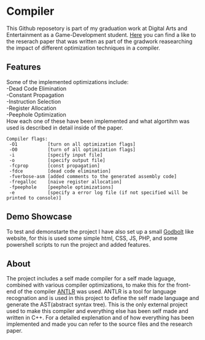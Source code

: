 # Compiler
 
This Github reposetory is part of my graduation work at Digital Arts and Entertainment as a Game-Development student.
[Here](ResearchPaper.pdf) you can find a like to the reserach paper that was written as part of the gradwork reasearching the impact of different optimization techniques in a compiler.

## Features
Some of the implemented optimizations include:  
 -Dead Code Elimination  
 -Constant Propagation  
 -Instruction Selection  
 -Register Allocation  
 -Peephole Optimization  
How each one of these have been implemented and what algortihm was used is described in detail inside of the paper.
```
Compiler flags:  
 -O1           [turn on all optimization flags]  
 -O0           [turn of all optimization flags]  
 -i            [specify input file]  
 -o            [specify output file]  
 -fcprop       [const propagation]  
 -fdce         [dead code elimination]  
 -fverbose-asm [added comments to the generated assembly code]  
 -fregalloc    [naive register allocation]  
 -fpeephole    [peephole optimizations]  
 -e            [specify a error log file (if not specified will be printed to console)]  
```
## Demo Showcase

To test and demonstarte the project I have also set up a small [Godbolt](https://godbolt.org/) like website, for this is used some simple html, CSS, JS, PHP, and some powershell scripts to run the project and added features.

## About

The project includes a self made compiler for a self made laguage, combined with various compiler optimizations, to make this for the front-end of the compiler [ANTLR](https://www.antlr.org/) was used. ANTLR is a tool for language recognation and is used in this project to define the self made language and generate the AST(abstract syntax tree). This is the only external project used to make this compiler and everything else has been self made and written in C++. For a detailed explenation and of how everything has been implemented and made you can refer to the source files and the research paper.
